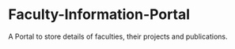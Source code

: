# Faculty-Information-Portal
A Portal to store details of faculties, their projects and publications.
